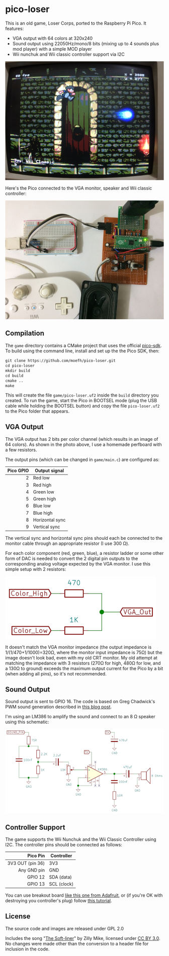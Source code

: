 # pico-loser

This is an old game, Loser Corps, ported to the Raspberry Pi Pico. It features:

- VGA output with 64 colors at 320x240
- Sound output using 22050Hz/mono/8 bits (mixing up to 4 sounds plus mod player) with a simple MOD player
- Wii nunchuk and Wii classic controller support via I2C

![Game Screen](images/screen.jpg)

Here's the Pico connected to the VGA monitor, speaker and Wii classic
controller:

![Photo of the Pico and peripherals](images/pico.jpg)


## Compilation

The `game` directory contains a CMake project that uses the official
[pico-sdk](https://github.com/raspberrypi/pico-sdk). To build using
the command line, install and set up the the Pico SDK, then:

    git clone https://github.com/moefh/pico-loser.git
    cd pico-loser
    mkdir build
    cd build
    cmake ..
    make

This will create the file `game/pico-loser.uf2` inside the `build`
directory you created. To run the game, start the Pico in BOOTSEL mode
(plug the USB cable while holding the BOOTSEL button) and copy the
file `pico-loser.uf2` to the Pico folder that appears.


## VGA Output

The VGA output has 2 bits per color channel (which results in an image
of 64 colors). As shown in the photo above, I use a homemade
perfboard with a few resistors.

The output pins (which can be changed in `game/main.c`) are configured as:

|  Pico GPIO |  Output signal  |
|-----------:|-----------------|
|          2 | Red low         |
|          3 | Red high        |
|          4 | Green low       |
|          5 | Green high      |
|          6 | Blue low        |
|          7 | Blue high       |
|          8 | Horizontal sync |
|          9 | Vertical sync   |

The vertical sync and horizontal sync pins should each be connected to
the monitor cable through an appropriate resistor (I use 300 Ω).

For each color component (red, green, blue), a resistor ladder or some
other form of DAC is needed to convert the 2 digital pin outputs to
the corresponding analog voltage expected by the VGA monitor. I use
this simple setup with 2 resistors:

![Color DAC schematic](images/dac-schematic.png)

It doesn't match the VGA monitor impedance (the output impedance is
1/(1/470+1/1000)=320Ω, where the monitor input impedance is 75Ω) but
the image doesn't look bad, even with my old CRT monitor.  My old
attempt at matching the impedance with 3 resistors (270Ω for high,
480Ω for low, and a 130Ω to ground) exceeds the maximum output current
for the Pico by a bit (when adding all pins), so it's not recommended.


## Sound Output

Sound output is sent to GPIO 16. The code is based on Greg Chadwick's
PWM sound generation described in [this blog
post](https://gregchadwick.co.uk/blog/playing-with-the-pico-pt3/).

I'm using an LM386 to amplify the sound and connect to an 8 Ω speaker
using this schematic:

![Sound output schematic](images/amp-schematic.png)


## Controller Support

The game supports the Wii Nunchuk and the Wii Classic Controller using
I2C. The controller pins should be connected as follows:

| Pico Pin         | Controller   |
|-----------------:|--------------|
| 3V3 OUT (pin 36) | 3V3          |
| Any GND pin      | GND          |
| GPIO 12          | SDA (data)   |
| GPIO 13          | SCL (clock)  |

You can use breakout board [like this one from
Adafruit](https://www.adafruit.com/product/4836), or (if you're OK
with destroying you controller's plug) follow [this
tutorial](https://create.arduino.cc/projecthub/infusion/using-a-wii-nunchuk-with-arduino-597254).


## License

The source code and images are released under GPL 2.0

Includes the song
"[The Soft-liner](https://modarchive.org/index.php?request=view_by_moduleid&query=61156)"
by Zilly Mike, licensed under [CC BY
3.0](https://creativecommons.org/licenses/by/3.0/).  No changes were
made other than the conversion to a header file for inclusion in the
code.
